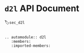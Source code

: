 # `d2l` API Document
:label:`sec_d2l`

```eval_rst

.. automodule:: d2l
   :members:
   :imported-members:

```

